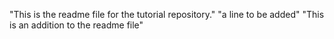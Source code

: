 "This is the readme file for the tutorial repository."
"a line to be added"
"This is an addition to the readme file"
